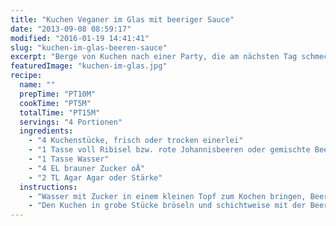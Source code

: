 ```yaml
---
title: "Kuchen Veganer im Glas mit beeriger Sauce"
date: "2013-09-08 08:59:17"
modified: "2016-01-19 14:41:41"
slug: "kuchen-im-glas-beeren-sauce"
excerpt: "Berge von Kuchen nach einer Party, die am nächsten Tag schmecken wie der Name \"Überbleibsel\" klingt? Hier eine grandiose Idee für deren Verwertung:"
featuredImage: "kuchen-im-glas.jpg"
recipe:
  name: ""
  prepTime: "PT10M"
  cookTime: "PT5M"
  totalTime: "PT15M"
  servings: "4 Portionen"
  ingredients:
    - "4 Kuchenstücke, frisch oder trocken einerlei"
    - "1 Tasse voll Ribisel bzw. rote Johannisbeeren oder gemischte Beeren"
    - "1 Tasse Wasser"
    - "4 EL brauner Zucker oÄ"
    - "2 TL Agar Agar oder Stärke"
  instructions:
    - "Wasser mit Zucker in einem kleinen Topf zum Kochen bringen, Beeren dazugeben und kurz mitköcheln. Agar Agar langsam einrühren oder Stärke mit etwas Wasser anrühren und dazugeben und nochmals aufkochen."
    - "Den Kuchen in grobe Stücke bröseln und schichtweise mit der Beerensauce in Dessertgläser füllen. Entweder warm servieren oder für eine Zeit in den Kühlschrank stellen, dann wird die Sauce fest."
---
```


